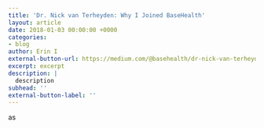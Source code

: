 ```yaml
---
title: 'Dr. Nick van Terheyden: Why I Joined BaseHealth'
layout: article
date: 2018-01-03 00:00:00 +0000
categories:
- blog
author: Erin I
external-button-url: https://medium.com/@basehealth/dr-nick-van-terheyden-why-i-joined-basehealth-afc049db54be
excerpt: excerpt
description: |
  description
subhead: ''
external-button-label: ''
---
```

as